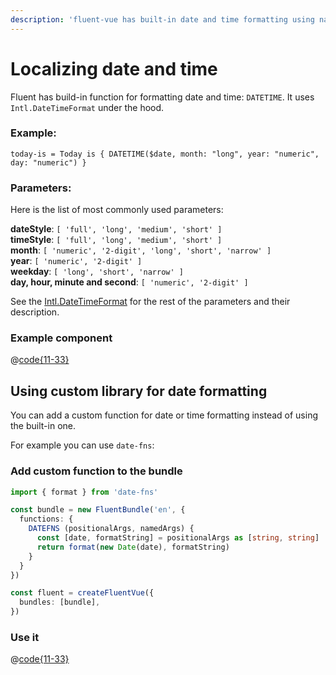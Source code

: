 ```yaml
---
description: 'fluent-vue has built-in date and time formatting using native js methods. But it allows custom implementation using any library you want: dayjs, date-fns, moment etc'
---
```


# Localizing date and time

Fluent has build-in function for formatting date and time: `DATETIME`. It uses `Intl.DateTimeFormat` under the hood.

### Example:

```ftl
today-is = Today is { DATETIME($date, month: "long", year: "numeric", day: "numeric") }
```

### Parameters:

Here is the list of most commonly used parameters:

**dateStyle**: `[ 'full', 'long', 'medium', 'short' ]`  
**timeStyle**: `[ 'full', 'long', 'medium', 'short' ]`  
**month**: `[ 'numeric', '2-digit', 'long', 'short', 'narrow' ]`  
**year**: `[ 'numeric', '2-digit' ]`  
**weekday**: `[ 'long', 'short', 'narrow' ]`  
**day, hour, minute and second**: `[ 'numeric', '2-digit' ]`  

See the [Intl.DateTimeFormat](https://developer.mozilla.org/en-US/docs/Web/JavaScript/Reference/Global_Objects/Intl/DateTimeFormat) for the rest of the parameters and their description.

### Example component

@[code{11-33}](../components/DateTime.vue)

<date-time />

## Using custom library for date formatting

You can add a custom function for date or time formatting instead of using the built-in one.

For example you can use `date-fns`:

### Add custom function to the bundle

```ts
import { format } from 'date-fns'

const bundle = new FluentBundle('en', {
  functions: {
    DATEFNS (positionalArgs, namedArgs) {
      const [date, formatString] = positionalArgs as [string, string]
      return format(new Date(date), formatString)
    }
  }
})

const fluent = createFluentVue({
  bundles: [bundle],
})
```

### Use it

@[code{11-33}](../components/DateTimeCustom.vue)

<date-time-custom />
